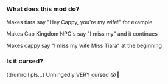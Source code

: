 ### What does this mod do?
Makes tiara say "Hey Cappy, you're my wife!" for example

Makes Cap Kingdom NPC's say "I miss my" and it continues

Makes cappy say "I miss my wife Miss Tiara" at the beginning

### Is it cursed?
(drumroll pls...) Unhingedly VERY cursed 😭🙏
